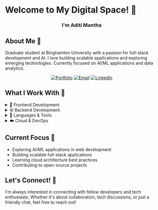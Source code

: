 # Welcome to My Digital Space! 👋 

<div align="center">
  <h3>I'm Aditi Mantha</h3>
</div>

## About Me 🎯

Graduate student at Binghamton University with a passion for full-stack development and AI. I love building scalable applications and exploring emerging technologies. Currently focused on AI/ML applications and data analytics.

<div align="center">
  
  [![Portfolio](https://img.shields.io/badge/Portfolio-aditimantha.com-4CAF50?style=flat-square)](https://aditimantha.com)
  [![Email](https://img.shields.io/badge/Email-aditimantha3%40gmail.com-red?style=flat-square)](mailto:aditimantha3@gmail.com)
  [![LinkedIn](https://img.shields.io/badge/LinkedIn-Connect-0077B5?style=flat-square)](https://linkedin.com/in/aditimantha)
  
</div>

## What I Work With 🚀

<details>
<summary>📱 Frontend Development</summary>
<br>

![React](https://img.shields.io/badge/React-%2320232a.svg?style=for-the-badge&logo=react&logoColor=%2361DAFB)
![Next.js](https://img.shields.io/badge/Next.js-black?style=for-the-badge&logo=next.js&logoColor=white)
![Tailwind](https://img.shields.io/badge/Tailwind_CSS-38B2AC?style=for-the-badge&logo=tailwind-css&logoColor=white)
![HTML5](https://img.shields.io/badge/HTML5-E34F26?style=for-the-badge&logo=html5&logoColor=white)
![CSS3](https://img.shields.io/badge/CSS3-1572B6?style=for-the-badge&logo=css3&logoColor=white)

</details>

<details>
<summary>⚙️ Backend Development</summary>
<br>

![Node.js](https://img.shields.io/badge/Node.js-339933?style=for-the-badge&logo=nodedotjs&logoColor=white)
![Express](https://img.shields.io/badge/Express.js-000000?style=for-the-badge&logo=express&logoColor=white)
![MongoDB](https://img.shields.io/badge/MongoDB-4EA94B?style=for-the-badge&logo=mongodb&logoColor=white)
![PostgreSQL](https://img.shields.io/badge/PostgreSQL-316192?style=for-the-badge&logo=postgresql&logoColor=white)

</details>

<details>
<summary>🔧 Languages & Tools</summary>
<br>

![Python](https://img.shields.io/badge/Python-3776AB?style=for-the-badge&logo=python&logoColor=white)
![JavaScript](https://img.shields.io/badge/JavaScript-F7DF1E?style=for-the-badge&logo=javascript&logoColor=black)
![TypeScript](https://img.shields.io/badge/TypeScript-007ACC?style=for-the-badge&logo=typescript&logoColor=white)
![Java](https://img.shields.io/badge/Java-ED8B00?style=for-the-badge&logo=openjdk&logoColor=white)
![Go](https://img.shields.io/badge/Go-00ADD8?style=for-the-badge&logo=go&logoColor=white)

</details>

<details>
<summary>☁️ Cloud & DevOps</summary>
<br>

![AWS](https://img.shields.io/badge/AWS-232F3E?style=for-the-badge&logo=amazon-aws&logoColor=white)
![Docker](https://img.shields.io/badge/Docker-2CA5E0?style=for-the-badge&logo=docker&logoColor=white)
![Git](https://img.shields.io/badge/Git-F05032?style=for-the-badge&logo=git&logoColor=white)

</details>

## Current Focus 🎯

- Exploring AI/ML applications in web development
- Building scalable full-stack applications
- Learning cloud architecture best practices
- Contributing to open-source projects

## Let's Connect! 🤝

I'm always interested in connecting with fellow developers and tech enthusiasts. Whether it's about collaboration, tech discussions, or just a friendly chat, feel free to reach out!


